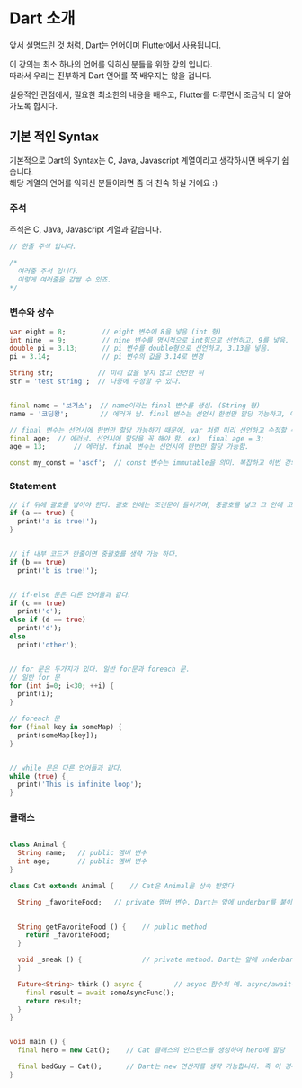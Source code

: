 # Dart 소개
앞서 설명드린 것 처럼, Dart는 언어이며 Flutter에서 사용됩니다.  

이 강의는 최소 하나의 언어를 익히신 분들을 위한 강의 입니다.  
따라서 우리는 진부하게 Dart 언어를 쭉 배우지는 않을 겁니다.  

실용적인 관점에서, 필요한 최소한의 내용을 배우고, Flutter를 다루면서 조금씩 더 알아가도록 합시다.  

## 기본 적인 Syntax
기본적으로 Dart의 Syntax는 C, Java, Javascript 계열이라고 생각하시면 배우기 쉽습니다.  
해당 계열의 언어를 익히신 분들이라면 좀 더 친숙 하실 거에요 :)

### 주석
주석은 C, Java, Javascript 계열과 같습니다.
``` dart
// 한줄 주석 입니다.

/*
  여러줄 주석 입니다.
  이렇게 여러줄을 감쌀 수 있죠.
*/
```

### 변수와 상수
``` dart
var eight = 8;         // eight 변수에 8을 넣음 (int 형)
int nine  = 9;         // nine 변수를 명시적으로 int형으로 선언하고, 9를 넣음.
double pi = 3.13;      // pi 변수를 double형으로 선언하고, 3.13을 넣음.
pi = 3.14;             // pi 변수의 값을 3.14로 변경

String str;           // 미리 값을 넣지 않고 선언한 뒤
str = 'test string';  // 나중에 수정할 수 있다.


final name = '보거스';  // name이라는 final 변수를 생성. (String 형)
name = '코딩왕';        // 에러가 남. final 변수는 선언시 한번만 할당 가능하고, 이후에 변경 불가.

// final 변수는 선언시에 한번만 할당 가능하기 때문에, var 처럼 미리 선언하고 수정할 수 없다.
final age;  // 에러남. 선언시에 할당을 꼭 해야 함. ex)  final age = 3;
age = 13;       // 에러남. final 변수는 선언시에 한번만 할당 가능함.

const my_const = 'asdf';  // const 변수는 immutable을 의미. 복잡하고 이번 강의에서 사용할 일이 없으니, 넘깁시다.
```

### Statement
``` dart
// if 뒤에 괄호를 넣어야 한다. 괄호 안에는 조건문이 들어가며, 중괄호를 넣고 그 안에 코드를 입력한다
if (a == true) {
  print('a is true!');
}


// if 내부 코드가 한줄이면 중괄호를 생략 가능 하다.
if (b == true)
  print('b is true!');


// if-else 문은 다른 언어들과 같다.
if (c == true)
  print('c');
else if (d == true)
  print('d');
else
  print('other');


// for 문은 두가지가 있다. 일반 for문과 foreach 문.
// 일반 for 문
for (int i=0; i<30; ++i) {
  print(i);
}

// foreach 문
for (final key in someMap) {
  print(someMap[key]);
}


// while 문은 다른 언어들과 같다.
while (true) {
  print('This is infinite loop');
}
```

### 클래스
``` dart

class Animal {
  String name;   // public 멤버 변수
  int age;       // public 멤버 변수
}

class Cat extends Animal {    // Cat은 Animal을 상속 받았다

  String _favoriteFood;   // private 멤버 변수. Dart는 앞에 underbar를 붙이면 private이 된다.
  

  String getFavoriteFood () {    // public method
    return _favoriteFood;
  }

  void _sneak () {               // private method. Dart는 앞에 underbar를 붙이면 private이 된다.
  }

  Future<String> think () async {        // async 함수의 예. async/await에 대해 모르신다면, 일단 넘어가세요.
    final result = await someAsyncFunc();
    return result;
  }
}


void main () {
  final hero = new Cat();    // Cat 클래스의 인스턴스를 생성하여 hero에 할당

  final badGuy = Cat();      // Dart는 new 연산자를 생략 가능합니다. 즉 이 경우도 Cat 인스턴스를 생성하여 badGuy에 할당
}
```